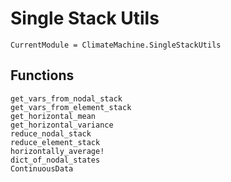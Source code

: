 # Single Stack Utils

```@meta
CurrentModule = ClimateMachine.SingleStackUtils
```

## Functions

```@docs
get_vars_from_nodal_stack
get_vars_from_element_stack
get_horizontal_mean
get_horizontal_variance
reduce_nodal_stack
reduce_element_stack
horizontally_average!
dict_of_nodal_states
ContinuousData
```
